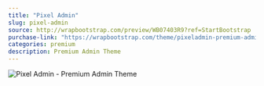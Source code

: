 ```yaml
---
title: "Pixel Admin"
slug: pixel-admin
source: http://wrapbootstrap.com/preview/WB07403R9?ref=StartBootstrap
purchase-link: "https://wrapbootstrap.com/theme/pixeladmin-premium-admin-theme-WB07403R9?ref=StartBootstrap"
categories: premium
description: Premium Admin Theme
---
```


<img src="http://sbootstrap.startbootstrapc.netdna-cdn.com/assets/img/premium/pixel-admin.jpg" class="img-responsive" alt="Pixel Admin - Premium Admin Theme">